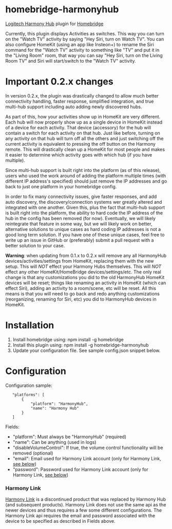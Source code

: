 # homebridge-harmonyhub
[Logitech Harmony Hub](http://www.logitech.com/en-us/product/harmony-hub) plugin for [Homebridge](https://github.com/nfarina/homebridge)

Currently, this plugin displays Activities as switches.  This way you can turn on the "Watch TV" activity by saying "Hey Siri, turn on Watch TV".  You can also configure HomeKit (using an app like Insteon+) to rename the Siri command for the "Watch TV" activity to something like "TV" and put it in the "Living Room" room, that way you can say "Hey Siri, turn on the Living Room TV" and Siri will start/switch to the "Watch TV" activity.

# Important 0.2.x changes

In version 0.2.x, the plugin was drastically changed to allow much better connectivity handling, faster response, 
simplified integration, and true multi-hub support including auto adding newly discovered hubs.  

As part of this, how your activities show up in HomeKit are very different.  Each hub will now properly show up as a single
device in HomeKit instead of a device for each activity.  That device (accessory) for the hub will contain a switch for each activity 
on that hub.  Just like before, turning on any activity on that hub will turn off all the others and just switching off the current activity 
is equivalent to pressing the off button on the Harmony remote.  This will drastically clean up a HomeKit for most people and makes 
it easier to determine which activity goes with which hub (if you have multiple).

Since multi-hub support is built right into the platform (as of this release), users who used the work around of adding 
the platform multiple times (with different IP address's specified) should just remove the IP addresses and go back to 
just one platform in your homebridge config.

In order to fix many connectivity issues, give faster responses, and add auto discovery, the discovery/connection systems 
wer greatly altered and integrated with one another.  Given this, plus the fact that multi-hub support is built right into 
the platform, the ability to hard code the IP address of the hub in the config has been removed (for now).  Eventually, we 
will likely reintegrate that feature in some way, but we will likely work on better, alternative solutions to unique cases 
as hard coding IP addresses is not a good long term solution.  If you have one of these unique cases, feel free to write 
up an issue in GitHub or (preferably) submit a pull request with a better solution to your case.

**Warning**: when updating from 0.1.x to 0.2.x will remove any all HarmonyHub devices/activities/settings from HomeKit, replacing 
them with the new setup.  This will _NOT_ effect your Harmony Hubs themselves. This will _NOT_ effect any other HomeKit/HomeBridge 
devices/settings/etc.  The only real change is that any customizations you did to the old HarmonyHub HomeKit devices will be 
reset; things like renaming an activity in HomeKit (which can effect Siri), adding an activity to a room/scene, etc will be reset. 
All this means is that you will need to go back and redo anything customizations (reorganizing, renaming for Siri, etc) you did to 
HarmonyHub devices in HomeKit.

# Installation

1. Install homebridge using: npm install -g homebridge
2. Install this plugin using: npm install -g homebridge-harmonyhub
3. Update your configuration file. See sample config.json snippet below. 

# Configuration

Configuration sample:

 ```
	"platforms": [
		{
			"platform": "HarmonyHub",
			"name": "Harmony Hub"
		}
	]
```

Fields: 

* "platform": Must always be "HarmonyHub" (required)
* "name": Can be anything (used in logs)
* "disableVolumeControl": If true, the volume control functionality will be removed (optional)
* "email": Email used for Harmony Link account (only for Harmony Link, [see below](#harmony-link))
* "password": Password used for Harmony Link account (only for Harmony Link, [see below](#harmony-link))


### Harmony Link
[Harmony Link](http://support.logitech.com/en_us/product/harmony-link) is a discontinued product that was replaced by 
Harmony Hub (and subsequent products).  Harmony Link does not use the same api as the newer devices and thus requires 
a few some different configurations.  The Harmony Link api requires the email and password associated with the device 
to be specified as described in Fields above.

